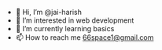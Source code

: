 - 👋 Hi, I’m @jai-harish
- 👀 I’m interested in web development
- 🌱 I’m currently learning basics
- 📫 How to reach me  66space1@gmail.com

<!---
jai-harish/jai-harish is a ✨ special ✨ repository because its `README.md` (this file) appears on your GitHub profile.
You can click the Preview link to take a look at your changes.
--->
